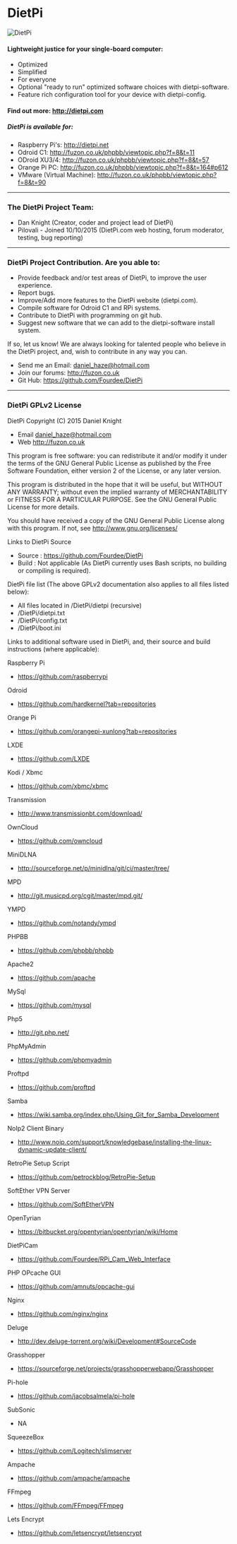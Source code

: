 # DietPi
![DietPi](http://dietpi.com/images/dietpi-logo_black_150.png)

#### Lightweight justice for your single-board computer:
- Optimized
- Simplified
- For everyone
- Optional "ready to run" optimized software choices with dietpi-software.
- Feature rich configuration tool for your device with dietpi-config.

#### Find out more: http://dietpi.com

##### DietPi is available for:
- Raspberry Pi's: http://dietpi.net
- Odroid C1: http://fuzon.co.uk/phpbb/viewtopic.php?f=8&t=11
- ODroid XU3/4: http://fuzon.co.uk/phpbb/viewtopic.php?f=8&t=57
- Orange Pi PC: http://fuzon.co.uk/phpbb/viewtopic.php?f=8&t=164#p612
- VMware (Virtual Machine): http://fuzon.co.uk/phpbb/viewtopic.php?f=8&t=90

<hr>

### The DietPi Project Team:
* Dan Knight (Creator, coder and project lead of DietPi)
* Pilovali - Joined 10/10/2015 (DietPi.com web hosting, forum moderator, testing, bug reporting)

<hr>

### DietPi Project Contribution. Are you able to:
* Provide feedback and/or test areas of DietPi, to improve the user experience.
* Report bugs.
* Improve/Add more features to the DietPi website (dietpi.com).
* Compile software for Odroid C1 and RPi systems.
* Contribute to DietPi with programming on git hub.
* Suggest new software that we can add to the dietpi-software install system.

If so, let us know!
We are always looking for talented people who believe in the DietPi project, and, wish to contribute in any way you can.

* Send me an Email: daniel_haze@hotmail.com
* Join our forums: http://fuzon.co.uk
* Git Hub: https://github.com/Fourdee/DietPi

<hr>

### DietPi GPLv2 License
DietPi Copyright (C) 2015 Daniel Knight
* Email daniel_haze@hotmail.com
* Web http://fuzon.co.uk

This program is free software: you can redistribute it and/or modify
it under the terms of the GNU General Public License as published by
the Free Software Foundation, either version 2 of the License, or any later version.

This program is distributed in the hope that it will be useful,
but WITHOUT ANY WARRANTY; without even the implied warranty of
MERCHANTABILITY or FITNESS FOR A PARTICULAR PURPOSE.  See the
GNU General Public License for more details.

You should have received a copy of the GNU General Public License
along with this program.  If not, see http://www.gnu.org/licenses/

Links to DietPi Source
- Source : https://github.com/Fourdee/DietPi
- Build : Not applicable (As DietPi currently uses Bash scripts, no building or compiling is required).

DietPi file list (The above GPLv2 documentation also applies to all files listed below):
- All files located in /DietPi/dietpi (recursive)
- /DietPi/dietpi.txt
- /DietPi/config.txt
- /DietPi/boot.ini

Links to additional software used in DietPi, and, their source and build instructions (where applicable):

Raspberry Pi
- https://github.com/raspberrypi

Odroid
- https://github.com/hardkernel?tab=repositories

Orange Pi
- https://github.com/orangepi-xunlong?tab=repositories

LXDE
- https://github.com/LXDE

Kodi / Xbmc
- https://github.com/xbmc/xbmc

Transmission
- http://www.transmissionbt.com/download/

OwnCloud
- https://github.com/owncloud

MiniDLNA
- http://sourceforge.net/p/minidlna/git/ci/master/tree/

MPD
- http://git.musicpd.org/cgit/master/mpd.git/

YMPD
- https://github.com/notandy/ympd

PHPBB
- https://github.com/phpbb/phpbb

Apache2
- https://github.com/apache

MySql
- https://github.com/mysql

Php5
- http://git.php.net/

PhpMyAdmin
- https://github.com/phpmyadmin

Proftpd
- https://github.com/proftpd

Samba
- https://wiki.samba.org/index.php/Using_Git_for_Samba_Development

NoIp2 Client Binary
- http://www.noip.com/support/knowledgebase/installing-the-linux-dynamic-update-client/

RetroPie Setup Script
- https://github.com/petrockblog/RetroPie-Setup

SoftEther VPN Server
- https://github.com/SoftEtherVPN

OpenTyrian
- https://bitbucket.org/opentyrian/opentyrian/wiki/Home

DietPiCam
- https://github.com/Fourdee/RPi_Cam_Web_Interface

PHP OPcache GUI
- https://github.com/amnuts/opcache-gui

Nginx
- https://github.com/nginx/nginx

Deluge
- http://dev.deluge-torrent.org/wiki/Development#SourceCode

Grasshopper
- https://sourceforge.net/projects/grasshopperwebapp/Grasshopper

Pi-hole
- https://github.com/jacobsalmela/pi-hole

SubSonic
- NA

SqueezeBox
- https://github.com/Logitech/slimserver

Ampache
- https://github.com/ampache/ampache

FFmpeg
- https://github.com/FFmpeg/FFmpeg

Lets Encrypt
- https://github.com/letsencrypt/letsencrypt
